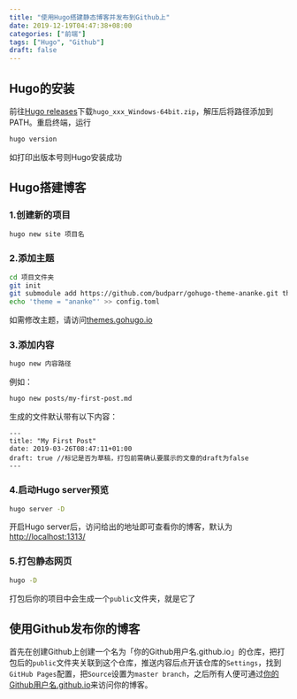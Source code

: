 ```yaml
---
title: "使用Hugo搭建静态博客并发布到Github上"
date: 2019-12-19T04:47:38+08:00
categories: ["前端"]
tags: ["Hugo", "Github"]
draft: false
---
```


## Hugo的安装

前往[Hugo releases](https://github.com/gohugoio/hugo/releases)下载`hugo_xxx_Windows-64bit.zip`，解压后将路径添加到PATH。重启终端，运行
```bash
hugo version
```
如打印出版本号则Hugo安装成功

## Hugo搭建博客

### 1.创建新的项目
```bash
hugo new site 项目名
```

### 2.添加主题
```bash
cd 项目文件夹
git init
git submodule add https://github.com/budparr/gohugo-theme-ananke.git themes/ananke
echo 'theme = "ananke"' >> config.toml
```
如需修改主题，请访问[themes.gohugo.io](https://themes.gohugo.io/)

### 3.添加内容
```bash
hugo new 内容路径
```
例如：
```bash
hugo new posts/my-first-post.md
```
生成的文件默认带有以下内容：
```text
---
title: "My First Post"
date: 2019-03-26T08:47:11+01:00
draft: true //标记是否为草稿，打包前需确认要展示的文章的draft为false
---
```
### 4.启动Hugo server预览
```bash
hugo server -D
```
开启Hugo server后，访问给出的地址即可查看你的博客，默认为[http://localhost:1313/](http://localhost:1313/)

### 5.打包静态网页
```bash
hugo -D
```
打包后你的项目中会生成一个`public`文件夹，就是它了

## 使用Github发布你的博客
首先在创建Github上创建一个名为「你的Github用户名.github.io」的仓库，把打包后的`public`文件夹关联到这个仓库，推送内容后点开该仓库的`Settings`，找到`GitHub Pages`配置，把`Source`设置为`master branch`，之后所有人便可通过[你的Github用户名.github.io]()来访问你的博客。




